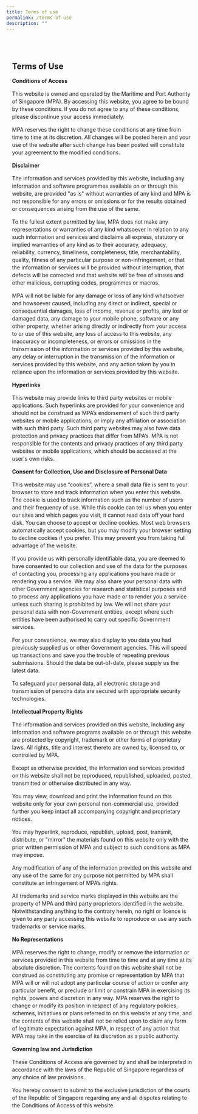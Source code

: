 ```yaml
---
title: Terms of use
permalink: /terms-of-use
description: ""
---
```

<style>
	body {font-size:14px;line-height:1.42857143;}
	h1, h2, h3, h4, h5, h6 {line-height:1.1;}
	a[href$=".pdf"] {margin-left:0;}
	a[href$=".pdf"]:before {display:none;}
	.content p, .content li {margin:0 0 15px;font-size:inherit;line-height:inherit;}
	.content ol, .content ul {margin:0 0 15px 15px!important;font-size:inherit;line-height:inherit;}
	.mobile {display:block!important;}
	.desktop {display:none!important;}
	.navbar-end, .is-search-bar {display:none;}
	#main-content .bp-section {padding:0;}
	#main-content .bp-section-pagetitle {display:none;}
	#main-content .bp-container {width:100%;max-width:100%;min-height:250px;padding:0!important;}
	#main-content .bp-container .row {margin:0;}
	#main-content .bp-container .col {padding:0;}
	#main-content .col.is-8 {width:100%;margin:0;}
	#main-content .col.is-1 {display:none;}
	@media(min-width:1280px) {
		.mobile {display:none!important;}
		.desktop {display:block!important;}
	}
	
	.par-main {padding:35px 15px;margin:0 auto;}
	.par-main .par-list-none {list-style:none;margin:0;}
	@media(min-width:992px) {
		.par-main {max-width:970px;}
	}
	@media(min-width:1024px) {
		.par-main {padding:35px 0;}
	}
	@media(min-width:1440px) {
		.par-main {max-width:1280px;}
	}
</style>

<div class="par-main">
	<h2>Terms of Use</h2>
	<p><strong>Conditions of Access</strong></p>
	<p>This website is owned and operated by the Maritime and Port Authority of Singapore (MPA). By accessing this website, you agree to be bound by these conditions. If you do not agree to any of these conditions, please discontinue your access immediately.</p>
	<p>MPA reserves the right to change these conditions at any time from time to time at its discretion. All changes will be posted herein and your use of the website after such change has been posted will constitute your agreement to the modified conditions.</p>
	<p><strong>Disclaimer</strong></p>
	<p>The information and services provided by this website, including any information and software programmes available on or through this website, are provided "as is" without warranties of any kind and MPA is not responsible for any errors or omissions or for the results obtained or consequences arising from the use of the same.</p>
	<p>To the fullest extent permitted by law, MPA does not make any representations or warranties of any kind whatsoever in relation to any such information and services and disclaims all express, statutory or implied warranties of any kind as to their accuracy, adequacy, reliability, currency, timeliness, completeness, title, merchantability, quality, fitness of any particular purpose or non-infringement, or that the information or services will be provided without interruption, that defects will be corrected and that website will be free of viruses and other malicious, corrupting codes, programmes or macros.</p>
	<p>MPA will not be liable for any damage or loss of any kind whatsoever and howsoever caused, including any direct or indirect, special or consequential damages, loss of income, revenue or profits, any lost or damaged data, any damage to your mobile phone, software or any other property, whether arising directly or indirectly from your access to or use of this website, any loss of access to this website, any inaccuracy or incompleteness, or errors or omissions in the transmission of the information or services provided by this website, any delay or interruption in the transmission of the information or services provided by this website, and any action taken by you in reliance upon the information or services provided by this website.</p>
	<p><strong>Hyperlinks</strong></p>
	<p>This website may provide links to third party websites or mobile applications. Such hyperlinks are provided for your convenience and should not be construed as MPA’s endorsement of such third party websites or mobile applications, or imply any affiliation or association with such third party. Such third party websites may also have data protection and privacy practices that differ from MPA’s. MPA is not responsible for the contents and privacy practices of any third party websites or mobile applications, which should be accessed at the user's own risks.</p>
	<p><strong>Consent for Collection, Use and Disclosure of Personal Data</strong></p>
	<p>This website may use “cookies”, where a small data file is sent to your browser to store and track information when you enter this website. The cookie is used to track information such as the number of users and their frequency of use. While this cookie can tell us when you enter our sites and which pages you visit, it cannot read data off your hard disk. You can choose to accept or decline cookies. Most web browsers automatically accept cookies, but you may modify your browser setting to decline cookies if you prefer. This may prevent you from taking full advantage of the website.</p>
	<p>If you provide us with personally identifiable data, you are deemed to have consented to our collection and use of the data for the purposes of contacting you, processing any applications you have made or rendering you a service. We may also share your personal data with other Government agencies for research and statistical purposes and to process any applications you have made or to render you a service unless such sharing is prohibited by law. We will not share your personal data with non-Government entities, except where such entities have been authorised to carry out specific Government services.</p>
	<p>For your convenience, we may also display to you data you had previously supplied us or other Government agencies. This will speed up transactions and save you the trouble of repeating previous submissions. Should the data be out-of-date, please supply us the latest data.</p>
	<p>To safeguard your personal data, all electronic storage and transmission of persona data are secured with appropriate security technologies.</p>
	<p><strong>Intellectual Property Rights</strong></p>
	<p>The information and services provided on this website, including any information and software programs available on or through this website are protected by copyright, trademark or other forms of proprietary laws. All rights, title and interest thereto are owned by, licensed to, or controlled by MPA.</p>
	<p>Except as otherwise provided, the information and services provided on this website shall not be reproduced, republished, uploaded, posted, transmitted or otherwise distributed in any way.</p>
	<p>You may view, download and print the information found on this website only for your own personal non-commercial use, provided further you keep intact all accompanying copyright and proprietary notices.</p>
	<p>You may hyperlink, reproduce, republish, upload, post, transmit, distribute, or "mirror" the materials found on this website only with the prior written permission of MPA and subject to such conditions as MPA may impose.</p>
	<p>Any modification of any of the information provided on this website and any use of the same for any purpose not permitted by MPA shall constitute an infringement of MPA’s rights.</p>
	<p>All trademarks and service marks displayed in this website are the property of MPA and third party proprietors identified in the website. Notwithstanding anything to the contrary herein, no right or licence is given to any party accessing this website to reproduce or use any such trademarks or service marks.</p>
	<p><strong>No Representations</strong></p>
	<p>MPA reserves the right to change, modify or remove the information or services provided in this website from time to time and at any time at its absolute discretion. The contents found on this website shall not be construed as constituting any promise or representation by MPA that MPA will or will not adopt any particular course of action or confer any particular benefit, or preclude or limit or constrain MPA in exercising its rights, powers and discretion in any way. MPA reserves the right to change or modify its position in respect of any regulatory policies, schemes, initiatives or plans referred to on this website at any time, and the contents of this website shall not be relied upon to claim any form of legitimate expectation against MPA, in respect of any action that MPA may take in the exercise of its discretion as a public authority.</p>
	<p><strong>Governing law and Jurisdiction</strong></p>
	<p>These Conditions of Access are governed by and shall be interpreted in accordance with the laws of the Republic of Singapore regardless of any choice of law provisions.</p>
	<p>You hereby consent to submit to the exclusive jurisdiction of the courts of the Republic of Singapore regarding any and all disputes relating to the Conditions of Access of this website.</p>
</div>